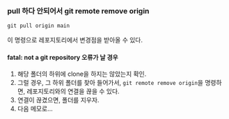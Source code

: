 ### pull 하다 안되어서 git remote remove origin
```cmd
git pull origin main
```
이 명령으로 레포지토리에서 변경점을 받아올 수 있다.    
#### fatal: not a git repository 오류가 날 경우
1. 해당 폴더의 하위에 clone을 하지는 않았는지 확인.
2. 그럴 경우, 그 하위 폴더를 찾아 들어가서, `git remote remove origin`을 명령하면, 레포지토리와의 연결을 끊을 수 있다.
3. 연결이 끊겼으면, 폴더를 지우자.
4. 다음 메모로...